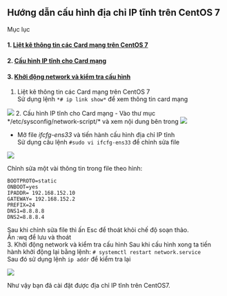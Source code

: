 


## Hướng dẫn cấu hình địa chỉ IP tĩnh trên CentOS 7
Mục lục
#### 1. [Liệt kê thông tin các Card mạng trên CentOS 7](#1)
#### 2. [Cấu hình IP tĩnh cho Card mạng](#2)
#### 3. [Khởi động network và kiểm tra cấu hình](#3)

<a name="1"></a>

1. Liệt kê thông tin các Card mạng trên CentOS 7  
Sử dụng lệnh `*# ip link show*` để xem thông tin card mạng

<img src="https://i.imgur.com/fcye2T2.png">
<a name="2"></a>
2. Cấu hình IP tĩnh cho Card mạng
- Vào thư mục */etc/sysconfig/network-script/* và xem nội dung bên trong

<img src="https://i.imgur.com/2U1V4FN.png">

- Mở file *ifcfg-ens33* và tiến hành cấu hình địa chỉ IP tĩnh  
Sử dụng câu lệnh `#sudo vi ifcfg-ens33` để chỉnh sửa file  

<img src="https://i.imgur.com/aZwjUeu.png">


Chỉnh sửa một vài thông tin trong file theo hình:  
```SH
BOOTPROTO=static  
ONBOOT=yes  
IPADDR= 192.168.152.10  
GATEWAY= 192.168.152.2  
PREFIX=24  
DNS1=8.8.8.8  
DNS2=8.8.8.4  
```
Sau khi chỉnh sửa file thì ấn Esc để thoát khỏi chế độ soạn thảo.  
Ấn :wq để lưu và thoát  
<a name ="3"></a>
3. Khởi động network và kiểm tra cấu hình
Sau khi cấu hình xong ta tiến hành khởi động lại bằng lệnh:
`# systemctl restart network.service`  
Sau đó sử dụng lệnh `ip addr` để kiểm tra lại  

<img src="https://i.imgur.com/RHpAdc5.png">  

Như vậy bạn đã cài đặt được địa chỉ IP tĩnh trên CentOS7.
